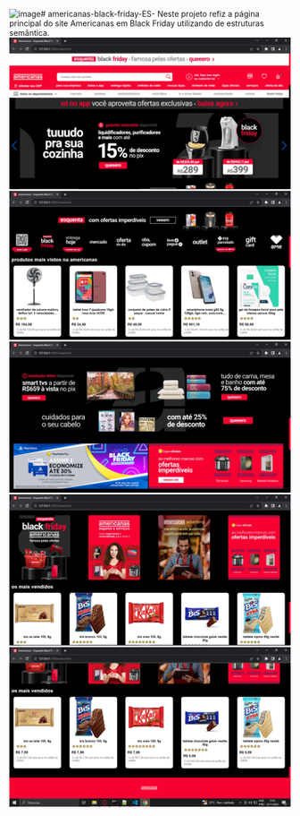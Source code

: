 ![image](https://github.com/Erickhrs/americanas-black-friday-ES-/assets/106276135/5062c668-03c4-4fea-b41a-a88eec2d5b4d)# americanas-black-friday-ES-
Neste projeto refiz a página principal do site Americanas em Black Friday utilizando de estruturas semântica.
![image](resultado1.PNG)
![image](resultado2.PNG)
![image](resultado3.PNG)
![image](resultado4.PNG)
![image](resultado5.PNG)
